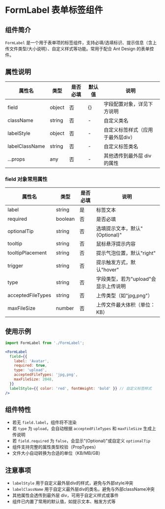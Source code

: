 # FormLabel 表单标签组件

## 组件简介

`FormLabel` 是一个用于表单项的标签组件，支持必填/选填标识、提示信息（含上传文件类型/大小说明）、自定义样式等功能。常用于配合 Ant Design 的表单控件。

## 属性说明

| 属性名         | 类型         | 是否必填 | 默认值    | 说明                                   |
| -------------- | ------------ | -------- | --------- | -------------------------------------- |
| field          | object       | 否       | {}        | 字段配置对象，详见下方说明             |
| className      | string       | 否       | -         | 自定义类名                             |
| labelStyle     | object       | 否       | -         | 自定义标签样式（应用于最外层div）      |
| labelClassName | string       | 否       | -         | 自定义标签类名                         |
| ...props       | any          | 否       | -         | 其他透传到最外层 div 的属性            |

### field 对象常用属性

| 属性名           | 类型     | 是否必填 | 说明                                   |
| ---------------- | -------- | -------- | -------------------------------------- |
| label            | string   | 是       | 标签文本                               |
| required         | boolean  | 否       | 是否必填                               |
| optionalTip      | string   | 否       | 选填提示文本，默认"(Optional)"         |
| tooltip          | string   | 否       | 鼠标悬浮提示内容                       |
| tooltipPlacement | string   | 否       | 提示气泡位置，默认"right"              |
| trigger          | string   | 否       | 提示触发方式，默认"hover"              |
| type             | string   | 否       | 字段类型，若为"upload"会显示上传说明   |
| acceptedFileTypes| string   | 否       | 上传类型（如"jpg,png"）                |
| maxFileSize      | number   | 否       | 上传文件最大体积（单位：KB）           |

## 使用示例

```jsx
import FormLabel from './FormLabel';

<FormLabel
  field={{
    label: 'Avatar',
    required: true,
    type: 'upload',
    acceptedFileTypes: 'jpg,png',
    maxFileSize: 2048,
  }}
  labelStyle={{ color: 'red', fontWeight: 'bold' }} // 自定义标签样式
/>
```

## 组件特性

- 若无 `field.label`，组件将不渲染
- 若 `type` 为 `upload`，会自动根据 `acceptedFileTypes` 和 `maxFileSize` 生成上传说明
- 若 `field.required` 为 `false`，会显示"(Optional)"或自定义 `optionalTip`
- 组件支持完整的属性类型校验（PropTypes）
- 文件大小自动转换为合适的单位（KB/MB/GB）

## 注意事项

- `labelStyle` 用于自定义最外层div的样式，避免与外部style冲突
- `labelClassName` 用于自定义最外层div的类名，避免与外部className冲突
- 其他属性会透传到最外层 div，可用于自定义样式或事件
- 组件已内置了常用的默认值，如提示文本、触发方式等 